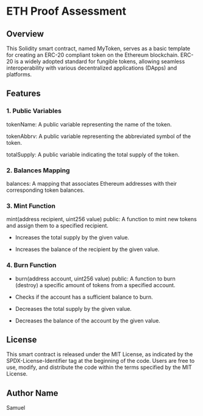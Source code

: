# ETH Proof Assessment

## Overview

This Solidity smart contract, named MyToken, serves as a basic template for creating an ERC-20 compliant token on the Ethereum blockchain. ERC-20 is a widely adopted standard for fungible tokens, allowing seamless interoperability with various decentralized applications (DApps) and platforms.


## Features

### 1. Public Variables

tokenName: A public variable representing the name of the token.

tokenAbbrv: A public variable representing the abbreviated symbol of the token.

totalSupply: A public variable indicating the total supply of the token.

### 2. Balances Mapping

balances: A mapping that associates Ethereum addresses with their corresponding token balances.

### 3. Mint Function

mint(address recipient, uint256 value) public: A function to mint new tokens and assign them to a specified recipient.

- Increases the total supply by the given value.

- Increases the balance of the recipient by the given value.

### 4. Burn Function

- burn(address account, uint256 value) public: A function to burn (destroy) a specific amount of tokens from a specified account.

- Checks if the account has a sufficient balance to burn.

- Decreases the total supply by the given value.

- Decreases the balance of the account by the given value.

## License

This smart contract is released under the MIT License, as indicated by the SPDX-License-Identifier tag at the beginning of the code. Users are free to use, modify, and distribute the code within the terms specified by the MIT License.

## Author Name

Samuel
